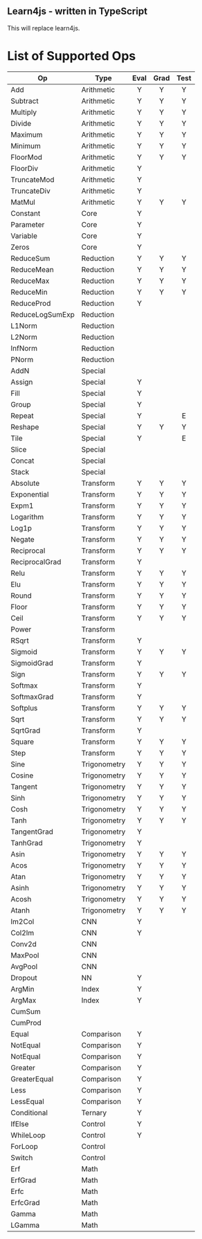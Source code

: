 Learn4js - written in TypeScript
-

This will replace learn4js.

# List of Supported Ops

| Op                | Type          | Eval  | Grad  | Test  |
| ---               | ---           | :---: | :---: | :---: |
| Add               | Arithmetic    | Y     | Y     | Y     |
| Subtract          | Arithmetic    | Y     | Y     | Y     |
| Multiply          | Arithmetic    | Y     | Y     | Y     |
| Divide            | Arithmetic    | Y     | Y     | Y     |
| Maximum           | Arithmetic    | Y     | Y     | Y     |
| Minimum           | Arithmetic    | Y     | Y     | Y     |
| FloorMod          | Arithmetic    | Y     | Y     | Y     |
| FloorDiv          | Arithmetic    | Y     |       |       |
| TruncateMod       | Arithmetic    | Y     |       |       |
| TruncateDiv       | Arithmetic    | Y     |       |       |
| MatMul            | Arithmetic    | Y     | Y     | Y     |
| Constant          | Core          | Y     |       |       |
| Parameter         | Core          | Y     |       |       |
| Variable          | Core          | Y     |       |       |
| Zeros             | Core          | Y     |       |       |
| ReduceSum         | Reduction     | Y     | Y     | Y     |
| ReduceMean        | Reduction     | Y     | Y     | Y     |
| ReduceMax         | Reduction     | Y     | Y     | Y     |
| ReduceMin         | Reduction     | Y     | Y     | Y     |
| ReduceProd        | Reduction     | Y     |       |       |
| ReduceLogSumExp   | Reduction     |       |       |       |
| L1Norm            | Reduction     |       |       |       |
| L2Norm            | Reduction     |       |       |       |
| InfNorm           | Reduction     |       |       |       |
| PNorm             | Reduction     |       |       |       |
| AddN              | Special       |       |       |       |
| Assign            | Special       | Y     |       |       |
| Fill              | Special       | Y     |       |       |
| Group             | Special       | Y     |       |       |
| Repeat            | Special       | Y     |       | E     |
| Reshape           | Special       | Y     | Y     | Y     |
| Tile              | Special       | Y     |       | E     |
| Slice             | Special       |       |       |       |
| Concat            | Special       |       |       |       |
| Stack             | Special       |       |       |       |
| Absolute          | Transform     | Y     | Y     | Y     |
| Exponential       | Transform     | Y     | Y     | Y     |
| Expm1             | Transform     | Y     | Y     | Y     |
| Logarithm         | Transform     | Y     | Y     | Y     |
| Log1p             | Transform     | Y     | Y     | Y     |
| Negate            | Transform     | Y     | Y     | Y     |
| Reciprocal        | Transform     | Y     | Y     | Y     |
| ReciprocalGrad    | Transform     | Y     |       |       |
| Relu              | Transform     | Y     | Y     | Y     |
| Elu               | Transform     | Y     | Y     | Y     |
| Round             | Transform     | Y     | Y     | Y     |
| Floor             | Transform     | Y     | Y     | Y     |
| Ceil              | Transform     | Y     | Y     | Y     |
| Power             | Transform     |       |       |       |
| RSqrt             | Transform     | Y     |       |       |
| Sigmoid           | Transform     | Y     | Y     | Y     |
| SigmoidGrad       | Transform     | Y     |       |       |
| Sign              | Transform     | Y     | Y     | Y     |
| Softmax           | Transform     | Y     |       |       |
| SoftmaxGrad       | Transform     | Y     |       |       |
| Softplus          | Transform     | Y     | Y     | Y     |
| Sqrt              | Transform     | Y     | Y     | Y     |
| SqrtGrad          | Transform     | Y     |       |       |
| Square            | Transform     | Y     | Y     | Y     |
| Step              | Transform     | Y     | Y     | Y     |
| Sine              | Trigonometry  | Y     | Y     | Y     |
| Cosine            | Trigonometry  | Y     | Y     | Y     |
| Tangent           | Trigonometry  | Y     | Y     | Y     |
| Sinh              | Trigonometry  | Y     | Y     | Y     |
| Cosh              | Trigonometry  | Y     | Y     | Y     |
| Tanh              | Trigonometry  | Y     | Y     | Y     |
| TangentGrad       | Trigonometry  | Y     |       |       |
| TanhGrad          | Trigonometry  | Y     |       |       |
| Asin              | Trigonometry  | Y     | Y     | Y     |
| Acos              | Trigonometry  | Y     | Y     | Y     |
| Atan              | Trigonometry  | Y     | Y     | Y     |
| Asinh             | Trigonometry  | Y     | Y     | Y     |
| Acosh             | Trigonometry  | Y     | Y     | Y     |
| Atanh             | Trigonometry  | Y     | Y     | Y     |
| Im2Col            | CNN           | Y     |       |       |
| Col2Im            | CNN           | Y     |       |       |
| Conv2d            | CNN           |       |       |       |
| MaxPool           | CNN           |       |       |       |
| AvgPool           | CNN           |       |       |       |
| Dropout           | NN            | Y     |       |       |
| ArgMin            | Index         | Y     |       |       |
| ArgMax            | Index         | Y     |       |       |
| CumSum            |               |       |       |       |
| CumProd           |               |       |       |       |
| Equal             | Comparison    | Y     |       |       |
| NotEqual          | Comparison    | Y     |       |       |
| NotEqual          | Comparison    | Y     |       |       |
| Greater           | Comparison    | Y     |       |       |
| GreaterEqual      | Comparison    | Y     |       |       |
| Less              | Comparison    | Y     |       |       |
| LessEqual         | Comparison    | Y     |       |       |
| Conditional       | Ternary       | Y     |       |       |
| IfElse            | Control       | Y     |       |       |
| WhileLoop         | Control       | Y     |       |       |
| ForLoop           | Control       |       |       |       |
| Switch            | Control       |       |       |       |
| Erf               | Math          |       |       |       |
| ErfGrad           | Math          |       |       |       |
| Erfc              | Math          |       |       |       |
| ErfcGrad          | Math          |       |       |       |
| Gamma             | Math          |       |       |       |
| LGamma            | Math          |       |       |       |
